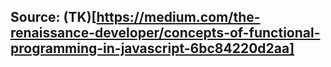 
## Source: (TK)[https://medium.com/the-renaissance-developer/concepts-of-functional-programming-in-javascript-6bc84220d2aa]
